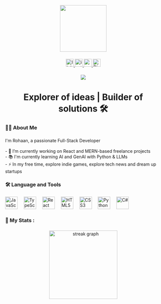 <div align="center">
  <img height="150" src="https://media.giphy.com/media/M9gbBd9nbDrOTu1Mqx/giphy.gif" />
</div>

###

<div align="center">
  <a href="https://www.linkedin.com/in/rohaanmughal/" target="_blank">
    <img src="https://img.shields.io/static/v1?message=LinkedIn&logo=linkedin&label=&color=0077B5&logoColor=white&labelColor=&style=for-the-badge" height="25" alt="linkedin logo" />
  </a>
  <a href="https://www.instagram.com/rohaan1829x/" target="_blank">
    <img src="https://img.shields.io/static/v1?message=Instagram&logo=instagram&label=&color=E4405F&logoColor=white&labelColor=&style=for-the-badge" height="25" alt="instagram logo" />
  </a>
  <a href="mailto:roaan.dev@gmail.com" target="_blank">
    <img src="https://img.shields.io/static/v1?message=Gmail&logo=gmail&label=&color=D14836&logoColor=white&labelColor=&style=for-the-badge" height="25" alt="gmail logo" />
 <a href="#" title="Discord: sigmoidv8" target="_blank">
  <img src="https://img.shields.io/badge/Discord-sigmoidv8-5865F2?logo=discord&logoColor=white&style=for-the-badge" height="25" alt="Discord Badge"/>
</a>

</div>

###

<div align="center">
  <img src="https://visitor-badge.laobi.icu/badge?page_id=rohaan1829.rohaan1829" />
</div>

###

<h1 align="center">Explorer of ideas | Builder of solutions 🛠</h1>

###

<h3 align="left">👨‍💻  About Me</h3>

###

<p align="left">
  I'm Rohaan, a passionate Full-Stack Developer<br><br>
  - 🔭 I’m currently working on React and MERN-based freelance projects<br>
  - 📚 I'm currently learning AI and GenAI with Python & LLMs<br>
  - ⚡ In my free time, explore indie games, explore tech news and dream up startups
</p>

###

<h3 align="left">🛠 Language and Tools</h3>

###

<div align="left">
  <img src="https://cdn.jsdelivr.net/gh/devicons/devicon/icons/javascript/javascript-original.svg" height="40" alt="JavaScript" />
  <img width="12" />
  <img src="https://cdn.jsdelivr.net/gh/devicons/devicon/icons/typescript/typescript-original.svg" height="40" alt="TypeScript" />
  <img width="12" />
  <img src="https://cdn.jsdelivr.net/gh/devicons/devicon/icons/react/react-original.svg" height="40" alt="React" />
  <img width="12" />
  <img src="https://cdn.jsdelivr.net/gh/devicons/devicon/icons/html5/html5-original.svg" height="40" alt="HTML5" />
  <img width="12" />
  <img src="https://cdn.jsdelivr.net/gh/devicons/devicon/icons/css3/css3-original.svg" height="40" alt="CSS3" />
  <img width="12" />
  <img src="https://cdn.jsdelivr.net/gh/devicons/devicon/icons/python/python-original.svg" height="40" alt="Python" />
  <img width="12" />
  <img src="https://cdn.jsdelivr.net/gh/devicons/devicon/icons/csharp/csharp-original.svg" height="40" alt="C#" />
</div>

###

<h3 align="left">📶   My Stats :</h3>

###

<div align="center">
  <img src="https://streak-stats.demolab.com?user=rohaan1829&locale=en&mode=daily&theme=dark&hide_border=false&border_radius=5&order=3" height="220" alt="streak graph" />
</div>
